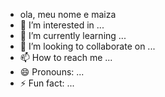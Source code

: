 - ola, meu nome e maiza
- 👀 I’m interested in ...
- 🌱 I’m currently learning ...
- 💞️ I’m looking to collaborate on ...
- 📫 How to reach me ...
- 😄 Pronouns: ...
- ⚡ Fun fact: ...

<!---
peroladias/peroladias is a ✨ special ✨ repository because its `README.md` (this file) appears on your GitHub profile.
You can click the Preview link to take a look at your changes.
--->
